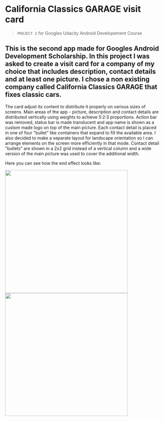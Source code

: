 # California Classics GARAGE visit card
>`PROJECT 2` for Googles Udacity Android Developement Course

This is the second app made for Googles Android Development Scholarship. In this project I was asked to create a visit card for a company of my choice that includes description, contact details and at least one picture. I chose a non existing company called California Classics GARAGE that fixes classic cars.
----------------------------
The card adjust its content to distribute it properly on various sizes of screens. Main areas of the app - picture, description and contact details are distributed vertically using weights to achieve 5:2:3 proportions. Action bar was removed, status bar is made translucent and app name is shown as a custom made logo on top of the main picture. Each contact detail is placed in one of four "bullet" like containers that expand to fill the available area. I also decided to make a separate layout for landscape orientation so I can arrange elements on the screen more efficiently in that mode. Contact detail "bullets" are shown in a 2x2 grid instead of a vertical column and a wide version of the main picture was used to cover the additional width.

Here you can see how the end effect looks like:

<img src="https://cloud.githubusercontent.com/assets/25821037/23335834/f91bb480-fbbd-11e6-86b7-f06d7134f81b.jpg" align="center" height="400" > <img src="https://cloud.githubusercontent.com/assets/25821037/23335835/f91e107c-fbbd-11e6-981c-ebf57a79e46a.jpg" align="center" width="400" >
